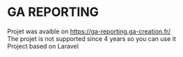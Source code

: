 # GA REPORTING

Projet was avaible on https://ga-reporting.ga-creation.fr/  
The projet is not supported since 4 years so you can use it  
Project based on Laravel